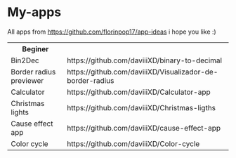 # My-apps
All apps from https://github.com/florinpop17/app-ideas i hope you like :)

<table>
<th>Beginer</th>
<tr><td>Bin2Dec</td><td>https://github.com/daviiiXD/binary-to-decimal</td></tr>
<tr><td>Border radius previewer</td><td>https://github.com/daviiiXD/Visualizador-de-border-radius</td></tr>
<tr><td>Calculator</td><td>https://github.com/daviiiXD/Calculator-app</td></tr>
<tr><td>Christmas lights</td><td>https://github.com/daviiiXD/Christmas-ligths</td></tr>
<tr><td>Cause effect app</td><td>https://github.com/daviiiXD/cause-effect-app</td></tr>
<tr><td>Color cycle</td><td>https://github.com/daviiiXD/Color-cycle</td></tr>
</table>
